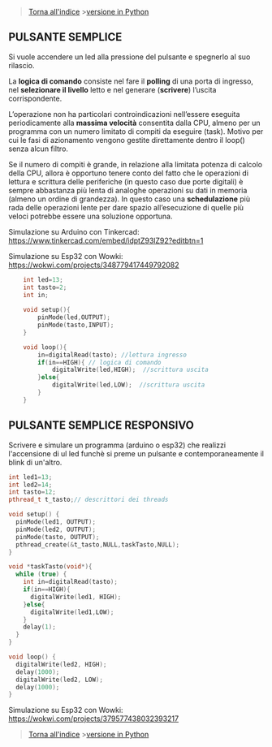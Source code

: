 

>[Torna all'indice](indexpulsanti.md)   >[versione in Python](pulsantememorylesspy.md)
## **PULSANTE SEMPLICE**

Si vuole accendere un led alla pressione del pulsante e spegnerlo al suo rilascio.

La **logica di comando** consiste nel fare il **polling** di una porta di ingresso, nel **selezionare il livello** letto e nel generare (**scrivere**) l’uscita corrispondente.

L’operazione non ha particolari controindicazioni nell’essere eseguita periodicamente alla **massima velocità** consentita dalla CPU, almeno per un programma con un numero limitato di compiti da eseguire (task). Motivo per cui le fasi di azionamento vengono gestite direttamente dentro il loop() senza alcun filtro.

Se il numero di compiti è grande, in relazione alla limitata potenza di calcolo della CPU, allora è opportuno tenere conto del fatto che le operazioni di lettura e scrittura delle periferiche (in questo caso due porte digitali) è sempre abbastanza più lenta di analoghe operazioni su dati in memoria (almeno un ordine di grandezza). In questo caso una **schedulazione** più rada delle operazioni lente per dare spazio all’esecuzione di quelle più veloci potrebbe essere una soluzione opportuna.

Simulazione su Arduino con Tinkercad: https://www.tinkercad.com/embed/idptZ93lZ92?editbtn=1

Simulazione su Esp32 con Wowki: https://wokwi.com/projects/348779417449792082

```C++	
	int led=13;
	int tasto=2;
	int in;
	
	void setup(){
		pinMode(led,OUTPUT);
		pinMode(tasto,INPUT);
	}

	void loop(){
		in=digitalRead(tasto); //lettura ingresso
		if(in==HIGH){ // logica di comando
			digitalWrite(led,HIGH);  //scrittura uscita
		}else{
			digitalWrite(led,LOW);  //scrittura uscita
		}
	}
```

## **PULSANTE SEMPLICE RESPONSIVO**

Scrivere e simulare un programma (arduino o esp32) che realizzi l'accensione di ul led funchè si preme un pulsante e contemporaneamente il blink di un'altro.

```C++	
int led1=13;
int led2=14;
int tasto=12;
pthread_t t_tasto;// descrittori dei threads

void setup() {
  pinMode(led1, OUTPUT);
  pinMode(led2, OUTPUT);
  pinMode(tasto, OUTPUT);
  pthread_create(&t_tasto,NULL,taskTasto,NULL);
}

void *taskTasto(void*){
  while (true) { 
    int in=digitalRead(tasto);
    if(in==HIGH){
      digitalWrite(led1, HIGH);
    }else{
      digitalWrite(led1,LOW);
    }
    delay(1);
  }
}

void loop() {
  digitalWrite(led2, HIGH);
  delay(1000);
  digitalWrite(led2, LOW);
  delay(1000);
}
```
Simulazione su Esp32 con Wowki: https://wokwi.com/projects/379577438032393217

>[Torna all'indice](indexpulsanti.md) >[versione in Python](pulsantememorylesspy.md)
<!--stackedit_data:
eyJoaXN0b3J5IjpbLTEzMzI0MzE3MDldfQ==
-->
